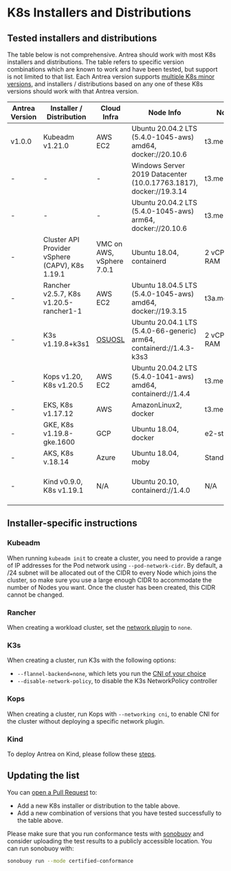 # K8s Installers and Distributions

## Tested installers and distributions

The table below is not comprehensive. Antrea should work with most K8s
installers and distributions. The table refers to specific version combinations
which are known to work and have been tested, but support is not limited to that
list. Each Antrea version supports [multiple K8s minor
versions](versioning.md#supported-k8s-versions), and installers / distributions
based on any one of these K8s versions should work with that Antrea version.

| Antrea Version | Installer / Distribution | Cloud Infra | Node Info | Node Size | Conformance Results | Comments |
|-|-|-|-|-|-|-|
| v1.0.0 | Kubeadm v1.21.0 | AWS EC2 | Ubuntu 20.04.2 LTS (5.4.0-1045-aws) amd64, docker://20.10.6 | t3.medium |  |  |
| - | - | - | Windows Server 2019 Datacenter (10.0.17763.1817), docker://19.3.14 | t3.medium |  |  |
| - | - | - | Ubuntu 20.04.2 LTS (5.4.0-1045-aws) arm64, docker://20.10.6 | t3.medium |  |  |
| - | Cluster API Provider vSphere (CAPV), K8s 1.19.1 | VMC on AWS, vSphere 7.0.1 | Ubuntu 18.04, containerd | 2 vCPUs, 8GB RAM |  | Antrea CI |
| - | Rancher v2.5.7, K8s v1.20.5-rancher1-1 | AWS EC2 | Ubuntu 18.04.5 LTS (5.4.0-1045-aws) amd64, docker://19.3.15 | t3a.medium | Some tests failing because of [this issue](https://github.com/kubernetes/kubernetes/issues/100197) |  |
| - | K3s v1.19.8+k3s1 | [OSUOSL] | Ubuntu 20.04.1 LTS (5.4.0-66-generic) arm64, containerd://1.4.3-k3s3 | 2 vCPUs, 4GB RAM |  | Antrea CI, cluster installed with [k3sup] 0.9.13 |
| - | Kops v1.20, K8s v1.20.5 | AWS EC2 | Ubuntu 20.04.2 LTS (5.4.0-1041-aws) amd64, containerd://1.4.4 | t3.medium | [results tarball](http://downloads.antrea.io/artifacts/sonobuoy-conformance/kops_202104212218_sonobuoy_bf0f8e77-c9df-472a-85e2-65e456cf4d83.tar.gz) |  |
| - | EKS, K8s v1.17.12 | AWS | AmazonLinux2, docker | t3.medium |  | Antrea CI |
| - | GKE, K8s v1.19.8-gke.1600 | GCP | Ubuntu 18.04, docker | e2-standard-4 |  | Antrea CI |
| - | AKS, K8s v.18.14 | Azure | Ubuntu 18.04, moby | Standard_DS2_v2 |  | Antrea CI |
| - | Kind v0.9.0, K8s v1.19.1 | N/A | Ubuntu 20.10, containerd://1.4.0 | N/A |  | [Requirements for using Antrea on Kind](kind.md) |

## Installer-specific instructions

### Kubeadm

When running `kubeadm init` to create a cluster, you need to provide a range of
IP addresses for the Pod network using `--pod-network-cidr`. By default, a /24
subnet will be allocated out of the CIDR to every Node which joins the cluster,
so make sure you use a large enough CIDR to accommodate the number of Nodes you
want. Once the cluster has been created, this CIDR cannot be changed.

### Rancher

When creating a workload cluster, set the [network
plugin](https://rancher.com/docs/rke/latest/en/config-options/add-ons/network-plugins/)
to `none`.

### K3s

When creating a cluster, run K3s with the following options:

* `--flannel-backend=none`, which lets you run the [CNI of your
  choice](https://rancher.com/docs/k3s/latest/en/installation/network-options/)
* `--disable-network-policy`, to disable the K3s NetworkPolicy controller

### Kops

When creating a cluster, run Kops with `--networking cni`, to enable CNI for the
cluster without deploying a specific network plugin.

### Kind

To deploy Antrea on Kind, please follow these [steps](kind.md).

## Updating the list

You can [open a Pull Request](../CONTRIBUTING.md) to:

* Add a new K8s installer or distribution to the table above.
* Add a new combination of versions that you have tested successfully to the
  table above.

Please make sure that you run conformance tests with [sonobuoy] and consider
uploading the test results to a publicly accessible location. You can run
sonobuoy with:

```bash
sonobuoy run --mode certified-conformance
```

[k3sup]: https://github.com/alexellis/k3sup
[OSUOSL]: https://osuosl.org/services/aarch64/
[sonobuoy]: https://github.com/vmware-tanzu/sonobuoy
